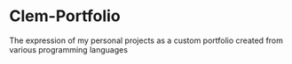 # Clem-Portfolio
The expression of my personal projects as a custom portfolio created from various programming languages
